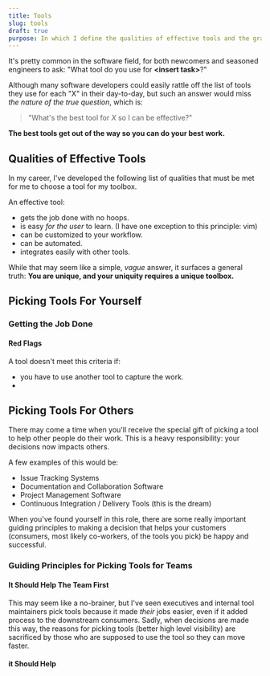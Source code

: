 ```yaml
---
title: Tools
slug: tools
draft: true
purpose: In which I define the qualities of effective tools and the gravity of choosing the right tools for yourself and for others.
---
```


It's pretty common in the software field, for both newcomers and seasoned engineers to ask: "What tool do you use for **&lt;insert task&gt;**?"

Although many software developers could easily rattle off the list of tools they use for each "X" in their day-to-day, but such an answer would miss _the nature of the true question_, which is: 

> "What's the best tool for _X_ so I can be effective?"

**The best tools get out of the way so you can do your best work.**

## Qualities of Effective Tools

In my career, I've developed the following list of qualities that must be met for me to choose a tool for my toolbox.

An effective tool:

- gets the job done with no hoops.
- is easy _for the user_ to learn. (I have one exception to this principle: vim)
- can be customized to your workflow.
- can be automated.
- integrates easily with other tools. 

While that may seem like a simple, _vague_ answer, it surfaces a general truth: **You are unique, and your uniquity requires a unique toolbox.**

## Picking Tools For Yourself

### Getting the Job Done

#### Red Flags 

A tool doesn't meet this criteria if:

- you have to use another tool to capture the work.
- 

## Picking Tools For Others

There may come a time when you'll receive the special gift of picking a tool to help other people do their work. This is a heavy responsibility: your decisions now impacts others.

A few examples of this would be:

- Issue Tracking Systems
- Documentation and Collaboration Software
- Project Management Software
- Continuous Integration / Delivery Tools (this is the dream)

When you've found yourself in this role, there are some really important guiding principles to making a decision that helps your customers (consumers, most likely co-workers, of the tools you pick) be happy and successful. 

### Guiding Principles for Picking Tools for Teams

#### It Should Help The Team First

This may seem like a no-brainer, but I've seen executives and internal tool maintainers pick tools because it made _their_ jobs easier, even if it added process to the downstream consumers. Sadly, when decisions are made this way, the reasons for picking tools (better high level visibility) are sacrificed by those who are supposed to use the tool so they can move faster.

#### it Should Help 
